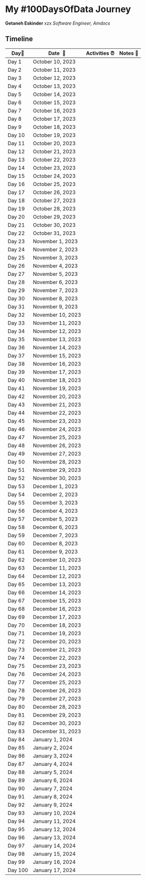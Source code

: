 # My #100DaysOfData Journey  

**Getaneh Eskinder**    xzx
*Software Engineer, Amdocs* 

## Timeline


**Day:pushpin:**|**Date &nbsp;:calendar:**|**Activities :alarm_clock:**| **Notes :memo:**|
|------|-----------------|--------------------|---------------------|
|Day 1|October 10, 2023|  |  |
|Day 2|October 11, 2023|  |  |
|Day 3|October 12, 2023|  |  |
|Day 4|October 13, 2023|  |  |
|Day 5|October 14, 2023|  |  |
|Day 6|October 15, 2023|  |  |
|Day 7|October 16, 2023|  |  |
|Day 8|October 17, 2023|  |  |
|Day 9|October 18, 2023|  |  |
|Day 10|October 19, 2023|  |  |
|Day 11|October 20, 2023|  |  |
|Day 12|October 21, 2023|  |  |
|Day 13|October 22, 2023|  |  |
|Day 14|October 23, 2023|  |  |
|Day 15|October 24, 2023|  |  |
|Day 16|October 25, 2023|  |  |
|Day 17|October 26, 2023|  |  |
|Day 18|October 27, 2023|  |  |
|Day 19|October 28, 2023|  |  |
|Day 20|October 29, 2023|  |  |
|Day 21|October 30, 2023|  |  |
|Day 22|October 31, 2023|  |  |
|Day 23|November 1, 2023|  |  |
|Day 24|November 2, 2023|  |  |
|Day 25|November 3, 2023|  |  |
|Day 26|November 4, 2023|  |  |
|Day 27|November 5, 2023|  |  |
|Day 28|November 6, 2023|  |  |
|Day 29|November 7, 2023|  |  |
|Day 30|November 8, 2023|  |  |
|Day 31|November 9, 2023|  |  |
|Day 32|November 10, 2023|  |  |
|Day 33|November 11, 2023|  |  |
|Day 34|November 12, 2023|  |  |
|Day 35|November 13, 2023|  |  |
|Day 36|November 14, 2023|  |  |
|Day 37|November 15, 2023|  |  |
|Day 38|November 16, 2023|  |  |
|Day 39|November 17, 2023|  |  |
|Day 40|November 18, 2023|  |  |
|Day 41|November 19, 2023|  |  |
|Day 42|November 20, 2023|  |  |
|Day 43|November 21, 2023|  |  |
|Day 44|November 22, 2023|  |  |
|Day 45|November 23, 2023|  |  |
|Day 46|November 24, 2023|  |  |
|Day 47|November 25, 2023|  |  |
|Day 48|November 26, 2023|  |  |
|Day 49|November 27, 2023|  |  |
|Day 50|November 28, 2023|  |  |
|Day 51|November 29, 2023|  |  |
|Day 52|November 30, 2023|  |  |
|Day 53|December 1, 2023|  |  |
|Day 54|December 2, 2023|  |  |
|Day 55|December 3, 2023|  |  |
|Day 56|December 4, 2023|  |  |
|Day 57|December 5, 2023|  |  |
|Day 58|December 6, 2023|  |  |
|Day 59|December 7, 2023|  |  |
|Day 60|December 8, 2023|  |  |
|Day 61|December 9, 2023|  |  |
|Day 62|December 10, 2023|  |  |
|Day 63|December 11, 2023|  |  |
|Day 64|December 12, 2023|  |  |
|Day 65|December 13, 2023|  |  |
|Day 66|December 14, 2023|  |  |
|Day 67|December 15, 2023|  |  |
|Day 68|December 16, 2023|  |  |
|Day 69|December 17, 2023|  |  |
|Day 70|December 18, 2023|  |  |
|Day 71|December 19, 2023|  |  |
|Day 72|December 20, 2023|  |  |
|Day 73|December 21, 2023|  |  |
|Day 74|December 22, 2023|  |  |
|Day 75|December 23, 2023|  |  |
|Day 76|December 24, 2023|  |  |
|Day 77|December 25, 2023|  |  |
|Day 78|December 26, 2023|  |  |
|Day 79|December 27, 2023|  |  |
|Day 80|December 28, 2023|  |  |
|Day 81|December 29, 2023|  |  |
|Day 82|December 30, 2023|  |  |
|Day 83|December 31, 2023|  |  |
|Day 84|January 1, 2024|  |  |
|Day 85|January 2, 2024|  |  |
|Day 86|January 3, 2024|  |  |
|Day 87|January 4, 2024|  |  |
|Day 88|January 5, 2024|  |  |
|Day 89|January 6, 2024|  |  |
|Day 90|January 7, 2024|  |  |
|Day 91|January 8, 2024|  |  |
|Day 92|January 9, 2024|  |  |
|Day 93|January 10, 2024|  |  |
|Day 94|January 11, 2024|  |  |
|Day 95|January 12, 2024|  |  |
|Day 96|January 13, 2024|  |  |
|Day 97|January 14, 2024|  |  |
|Day 98|January 15, 2024|  |  |
|Day 99|January 16, 2024|  |  |
|Day 100|January 17, 2024|  |  |